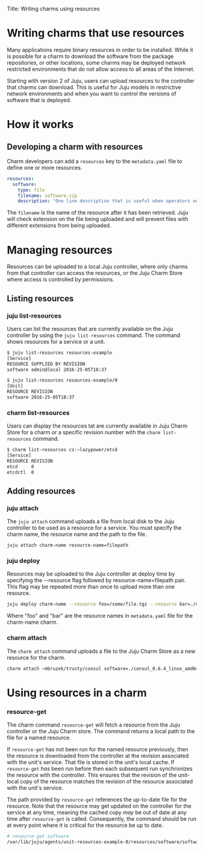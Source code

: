 Title: Writing charms using resources

# Writing charms that use resources

Many applications require binary resources in order to be installed. While it is
possible for a charm to download the software from the package repositories, or
other locations, some charms may be deployed network restricted environments
that do not allow access to all areas of the Internet.

Starting with version 2 of Juju, users can upload resources to the controller
that charms can download. This is useful for Juju models in restrictive
network environments and when you want to control the versions of software that
is deployed.

# How it works

## Developing a charm with resources

Charm developers can add a `resources` key to the  `metadata.yaml` file to
define one or more resources.

```yaml
resources:
  software:
    type: file
    filename: software.zip
    description: "One line description that is useful when operators need to push it."
```
The `filename` is the name of the resource after it has been retrieved. Juju
will check extension on the file being uploaded and will prevent files with
different extensions from being uploaded.

# Managing resources

Resources can be uploaded to a local Juju controller, where only charms from
that controller can access the resources, or the Juju Charm Store where access
is controlled by permissions.

## Listing resources

### juju list-resources

Users can list the resources that are currently available on the Juju
controller by using the `juju list-resources` command. The command shows
resources for a service or a unit.

```sh
$ juju list-resources resources-example
[Service]
RESOURCE SUPPLIED BY REVISION
software admin@local 2016-25-05T18:37

$ juju list-resources resources-example/0
[Unit]
RESOURCE REVISION
software 2016-25-05T18:37
```

### charm list-resources

Users can display the resources tat are currently available in Juju Charm Store
for a charm or a specific revision number with the `charm list-resources`
command.

```sh
$ charm list-resources cs:~lazypower/etcd
[Service]
RESOURCE REVISION
etcd     0
etcdctl  0
```

## Adding resources

### juju attach

The `juju attach` command uploads a file from local disk to the Juju controller
to be used as a resource for a service. You must specify the charm name, the
resource name and the path to the file.

```sh
juju attach charm-name resource-name=filepath
```

### juju deploy

Resources may be uploaded to the Juju controller at deploy time by specifying
the --resource flag followed by resource-name=filepath pair. This flag may be
repeated more than once to upload more than one resource.

```sh
juju deploy charm-name --resource foo=/some/file.tgz --resource bar=./docs/cfg.xml
```
Where "foo" and "bar" are the resource names in `metadata.yaml` file for the
charm-name charm.

### charm attach

The `charm attach` command uploads a file to the Juju Charm Store as a new
resource for the charm.

```sh
charm attach ~mbruzek/trusty/consul software=./consul_0.6.4_linux_amd64.zip
```

# Using resources in a charm

### resource-get

The charm command `resource-get` will fetch a resource from the Juju
controller or the Juju Charm store. The command returns a local path to the
file for a named resource.

If `resource-get` has not been run for the named resource previously, then the
resource is downloaded from the controller at the revision associated with the
unit's service. That file is stored in the unit's local cache. If `resource-get`
*has* been run before then each subsequent run synchronizes the resource with
the controller. This ensures that the revision of the unit-local copy of the
resource matches the revision of the resource associated with the unit's
service.

The path provided by `resource-get` references the up-to-date file for the
resource. Note that the resource may get updated on the controller for the
service at any time, meaning the cached copy *may* be out of date at any time
after `resource-get` is called. Consequently, the command should be run at
every point where it is critical for the resource be up to date.

```sh
# resource-get software
/var/lib/juju/agents/unit-resources-example-0/resources/software/software.zip
```
